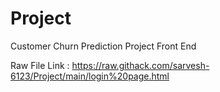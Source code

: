 # Project
Customer Churn Prediction Project Front End


Raw File Link : https://raw.githack.com/sarvesh-6123/Project/main/login%20page.html
